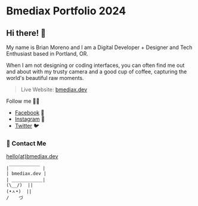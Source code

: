 # **Bmediax Portfolio 2024**

## Hi there! :wave:
My name is Brian Moreno and I am a Digital Developer + Designer and Tech Enthusiast based in Portland, OR.

When I am not designing or coding interfaces, you can often find me out and about with my trusty camera and a good cup of coffee, capturing the world's beautiful raw moments.

> Live Website: [bmediax.dev](https://bmediax.dev)

Follow me 👋🏽
- [Facebook](https://facebook.com/bmediax) 📓
- [Instagram](https://instagram.com/bmediax) 📸
- [Twitter](https://twitter.com/bm3diax) 🐦

### :email: Contact Me
[hello(at)bmediax.dev](mailto:hello@bmediax.dev)
```
|￣￣￣￣￣￣￣ |
| bmediax.dev |
| ＿＿＿＿＿＿＿|
(\__/)  ||
(•ㅅ•)  ||
/ 　 づ
```
